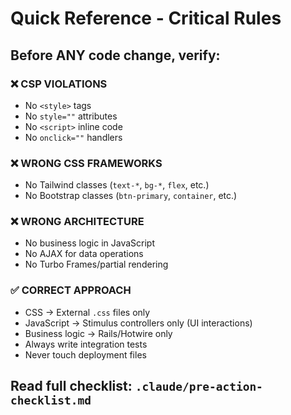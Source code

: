 # Quick Reference - Critical Rules

## Before ANY code change, verify:

### ❌ CSP VIOLATIONS
- No `<style>` tags
- No `style=""` attributes
- No `<script>` inline code
- No `onclick=""` handlers

### ❌ WRONG CSS FRAMEWORKS
- No Tailwind classes (`text-*`, `bg-*`, `flex`, etc.)
- No Bootstrap classes (`btn-primary`, `container`, etc.)

### ❌ WRONG ARCHITECTURE
- No business logic in JavaScript
- No AJAX for data operations
- No Turbo Frames/partial rendering

### ✅ CORRECT APPROACH
- CSS → External `.css` files only
- JavaScript → Stimulus controllers only (UI interactions)
- Business logic → Rails/Hotwire only
- Always write integration tests
- Never touch deployment files

## Read full checklist: `.claude/pre-action-checklist.md`
